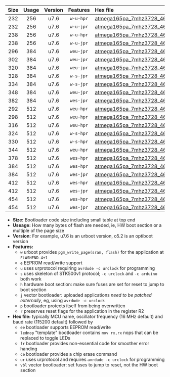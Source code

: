 |Size|Usage|Version|Features|Hex file|
|:-:|:-:|:-:|:-:|:--|
|232|256|u7.6|`w-u-hpr`|[atmega165pa_7mhz3728_460800bps_ur.hex](https://raw.githubusercontent.com/stefanrueger/urboot/main/bootloaders/atmega165pa/fcpu_7mhz3728/460800_bps/atmega165pa_7mhz3728_460800bps_ur.hex)|
|232|256|u7.6|`w-u-jpr`|[atmega165pa_7mhz3728_460800bps_ur_vbl.hex](https://raw.githubusercontent.com/stefanrueger/urboot/main/bootloaders/atmega165pa/fcpu_7mhz3728/460800_bps/atmega165pa_7mhz3728_460800bps_ur_vbl.hex)|
|238|256|u7.6|`w-u-hpr`|[atmega165pa_7mhz3728_460800bps_lednop_ur.hex](https://raw.githubusercontent.com/stefanrueger/urboot/main/bootloaders/atmega165pa/fcpu_7mhz3728/460800_bps/atmega165pa_7mhz3728_460800bps_lednop_ur.hex)|
|238|256|u7.6|`w-u-jpr`|[atmega165pa_7mhz3728_460800bps_lednop_ur_vbl.hex](https://raw.githubusercontent.com/stefanrueger/urboot/main/bootloaders/atmega165pa/fcpu_7mhz3728/460800_bps/atmega165pa_7mhz3728_460800bps_lednop_ur_vbl.hex)|
|296|384|u7.6|`weu-jpr`|[atmega165pa_7mhz3728_460800bps_ee_ur_vbl.hex](https://raw.githubusercontent.com/stefanrueger/urboot/main/bootloaders/atmega165pa/fcpu_7mhz3728/460800_bps/atmega165pa_7mhz3728_460800bps_ee_ur_vbl.hex)|
|302|384|u7.6|`weu-jpr`|[atmega165pa_7mhz3728_460800bps_ee_lednop_ur_vbl.hex](https://raw.githubusercontent.com/stefanrueger/urboot/main/bootloaders/atmega165pa/fcpu_7mhz3728/460800_bps/atmega165pa_7mhz3728_460800bps_ee_lednop_ur_vbl.hex)|
|320|384|u7.6|`weu-jpr`|[atmega165pa_7mhz3728_460800bps_ee_lednop_fr_ur_vbl.hex](https://raw.githubusercontent.com/stefanrueger/urboot/main/bootloaders/atmega165pa/fcpu_7mhz3728/460800_bps/atmega165pa_7mhz3728_460800bps_ee_lednop_fr_ur_vbl.hex)|
|328|384|u7.6|`w-s-jpr`|[atmega165pa_7mhz3728_460800bps_vbl.hex](https://raw.githubusercontent.com/stefanrueger/urboot/main/bootloaders/atmega165pa/fcpu_7mhz3728/460800_bps/atmega165pa_7mhz3728_460800bps_vbl.hex)|
|334|384|u7.6|`w-s-jpr`|[atmega165pa_7mhz3728_460800bps_lednop_vbl.hex](https://raw.githubusercontent.com/stefanrueger/urboot/main/bootloaders/atmega165pa/fcpu_7mhz3728/460800_bps/atmega165pa_7mhz3728_460800bps_lednop_vbl.hex)|
|348|384|u7.6|`weu-jpr`|[atmega165pa_7mhz3728_460800bps_ee_lednop_fr_ce_ur_vbl.hex](https://raw.githubusercontent.com/stefanrueger/urboot/main/bootloaders/atmega165pa/fcpu_7mhz3728/460800_bps/atmega165pa_7mhz3728_460800bps_ee_lednop_fr_ce_ur_vbl.hex)|
|382|384|u7.6|`wes-jpr`|[atmega165pa_7mhz3728_460800bps_ee_vbl.hex](https://raw.githubusercontent.com/stefanrueger/urboot/main/bootloaders/atmega165pa/fcpu_7mhz3728/460800_bps/atmega165pa_7mhz3728_460800bps_ee_vbl.hex)|
|292|512|u7.6|`weu-hpr`|[atmega165pa_7mhz3728_460800bps_ee_ur.hex](https://raw.githubusercontent.com/stefanrueger/urboot/main/bootloaders/atmega165pa/fcpu_7mhz3728/460800_bps/atmega165pa_7mhz3728_460800bps_ee_ur.hex)|
|298|512|u7.6|`weu-hpr`|[atmega165pa_7mhz3728_460800bps_ee_lednop_ur.hex](https://raw.githubusercontent.com/stefanrueger/urboot/main/bootloaders/atmega165pa/fcpu_7mhz3728/460800_bps/atmega165pa_7mhz3728_460800bps_ee_lednop_ur.hex)|
|316|512|u7.6|`weu-hpr`|[atmega165pa_7mhz3728_460800bps_ee_lednop_fr_ur.hex](https://raw.githubusercontent.com/stefanrueger/urboot/main/bootloaders/atmega165pa/fcpu_7mhz3728/460800_bps/atmega165pa_7mhz3728_460800bps_ee_lednop_fr_ur.hex)|
|324|512|u7.6|`w-s-hpr`|[atmega165pa_7mhz3728_460800bps.hex](https://raw.githubusercontent.com/stefanrueger/urboot/main/bootloaders/atmega165pa/fcpu_7mhz3728/460800_bps/atmega165pa_7mhz3728_460800bps.hex)|
|330|512|u7.6|`w-s-hpr`|[atmega165pa_7mhz3728_460800bps_lednop.hex](https://raw.githubusercontent.com/stefanrueger/urboot/main/bootloaders/atmega165pa/fcpu_7mhz3728/460800_bps/atmega165pa_7mhz3728_460800bps_lednop.hex)|
|344|512|u7.6|`weu-hpr`|[atmega165pa_7mhz3728_460800bps_ee_lednop_fr_ce_ur.hex](https://raw.githubusercontent.com/stefanrueger/urboot/main/bootloaders/atmega165pa/fcpu_7mhz3728/460800_bps/atmega165pa_7mhz3728_460800bps_ee_lednop_fr_ce_ur.hex)|
|378|512|u7.6|`wes-hpr`|[atmega165pa_7mhz3728_460800bps_ee.hex](https://raw.githubusercontent.com/stefanrueger/urboot/main/bootloaders/atmega165pa/fcpu_7mhz3728/460800_bps/atmega165pa_7mhz3728_460800bps_ee.hex)|
|384|512|u7.6|`wes-hpr`|[atmega165pa_7mhz3728_460800bps_ee_lednop.hex](https://raw.githubusercontent.com/stefanrueger/urboot/main/bootloaders/atmega165pa/fcpu_7mhz3728/460800_bps/atmega165pa_7mhz3728_460800bps_ee_lednop.hex)|
|384|512|u7.6|`wes-jpr`|[atmega165pa_7mhz3728_460800bps_ee_lednop_vbl.hex](https://raw.githubusercontent.com/stefanrueger/urboot/main/bootloaders/atmega165pa/fcpu_7mhz3728/460800_bps/atmega165pa_7mhz3728_460800bps_ee_lednop_vbl.hex)|
|412|512|u7.6|`wes-hpr`|[atmega165pa_7mhz3728_460800bps_ee_lednop_fr.hex](https://raw.githubusercontent.com/stefanrueger/urboot/main/bootloaders/atmega165pa/fcpu_7mhz3728/460800_bps/atmega165pa_7mhz3728_460800bps_ee_lednop_fr.hex)|
|412|512|u7.6|`wes-jpr`|[atmega165pa_7mhz3728_460800bps_ee_lednop_fr_vbl.hex](https://raw.githubusercontent.com/stefanrueger/urboot/main/bootloaders/atmega165pa/fcpu_7mhz3728/460800_bps/atmega165pa_7mhz3728_460800bps_ee_lednop_fr_vbl.hex)|
|454|512|u7.6|`wes-hpr`|[atmega165pa_7mhz3728_460800bps_ee_lednop_fr_ce.hex](https://raw.githubusercontent.com/stefanrueger/urboot/main/bootloaders/atmega165pa/fcpu_7mhz3728/460800_bps/atmega165pa_7mhz3728_460800bps_ee_lednop_fr_ce.hex)|
|454|512|u7.6|`wes-jpr`|[atmega165pa_7mhz3728_460800bps_ee_lednop_fr_ce_vbl.hex](https://raw.githubusercontent.com/stefanrueger/urboot/main/bootloaders/atmega165pa/fcpu_7mhz3728/460800_bps/atmega165pa_7mhz3728_460800bps_ee_lednop_fr_ce_vbl.hex)|

- **Size:** Bootloader code size including small table at top end
- **Useage:** How many bytes of flash are needed, ie, HW boot section or a multiple of the page size
- **Version:** For example, u7.6 is an urboot version, o5.2 is an optiboot version
- **Features:**
  + `w` urboot provides `pgm_write_page(sram, flash)` for the application at `FLASHEND-4+1`
  + `e` EEPROM read/write support
  + `u` uses urprotocol requiring `avrdude -c urclock` for programming
  + `s` uses skeleton of STK500v1 protocol; `-c urclock` and `-c arduino` both work
  + `h` hardware boot section: make sure fuses are set for reset to jump to boot section
  + `j` vector bootloader: uploaded applications *need to be patched externally*, eg, using `avrdude -c urclock`
  + `p` bootloader protects itself from being overwritten
  + `r` preserves reset flags for the application in the register R2
- **Hex file:** typically MCU name, oscillator frequency (16 MHz default) and baud rate (115200 default) followed by
  + `ee` bootloader supports EEPROM read/write
  + `lednop` "template" bootloader contains `mov rx,rx` nops that can be replaced to toggle LEDs
  + `fr` bootloader provides non-essential code for smoother error handing
  + `ce` bootloader provides a chip erase command
  + `ur` uses urprotocol and requires `avrdude -c urclock` for programming
  + `vbl` vector bootloader: set fuses to jump to reset, not the HW boot section
